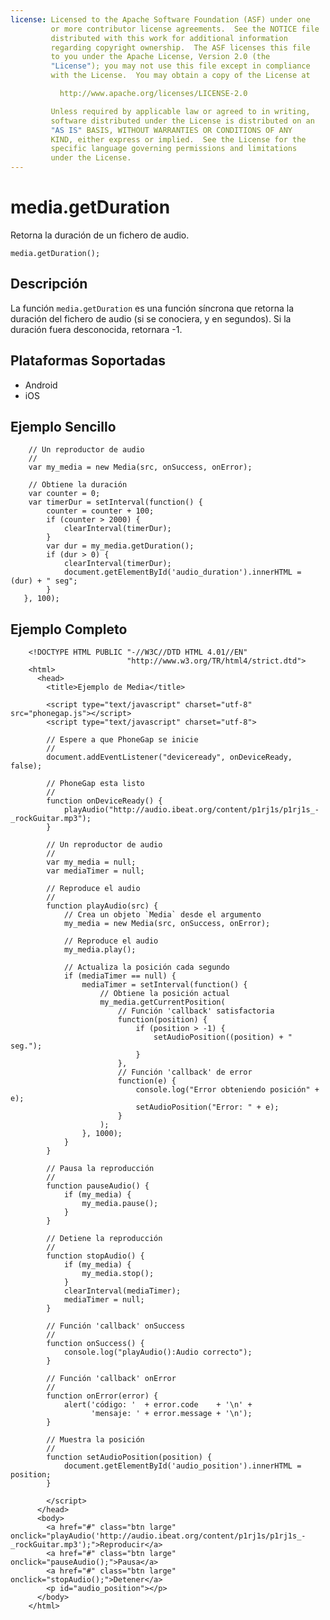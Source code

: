 ```yaml
---
license: Licensed to the Apache Software Foundation (ASF) under one
         or more contributor license agreements.  See the NOTICE file
         distributed with this work for additional information
         regarding copyright ownership.  The ASF licenses this file
         to you under the Apache License, Version 2.0 (the
         "License"); you may not use this file except in compliance
         with the License.  You may obtain a copy of the License at

           http://www.apache.org/licenses/LICENSE-2.0

         Unless required by applicable law or agreed to in writing,
         software distributed under the License is distributed on an
         "AS IS" BASIS, WITHOUT WARRANTIES OR CONDITIONS OF ANY
         KIND, either express or implied.  See the License for the
         specific language governing permissions and limitations
         under the License.
---
```


media.getDuration
=================

Retorna la duración de un fichero de audio.

    media.getDuration();


Descripción
-----------

La función `media.getDuration` es una función síncrona que retorna la duración del fichero de audio (si se conociera, y en segundos).
Si la duración fuera desconocida, retornara -1.

Plataformas Soportadas
----------------------

- Android
- iOS
    
Ejemplo Sencillo
----------------

        // Un reproductor de audio
        //
        var my_media = new Media(src, onSuccess, onError);

        // Obtiene la duración
        var counter = 0;
        var timerDur = setInterval(function() {
            counter = counter + 100;
            if (counter > 2000) {
                clearInterval(timerDur);
            }
            var dur = my_media.getDuration();
            if (dur > 0) {
                clearInterval(timerDur);
                document.getElementById('audio_duration').innerHTML = (dur) + " seg";
            }
       }, 100);


Ejemplo Completo
----------------

        <!DOCTYPE HTML PUBLIC "-//W3C//DTD HTML 4.01//EN"
                              "http://www.w3.org/TR/html4/strict.dtd">
        <html>
          <head>
            <title>Ejemplo de Media</title>
        
            <script type="text/javascript" charset="utf-8" src="phonegap.js"></script>
            <script type="text/javascript" charset="utf-8">
        
            // Espere a que PhoneGap se inicie
            //
            document.addEventListener("deviceready", onDeviceReady, false);
        
            // PhoneGap esta listo
            //
            function onDeviceReady() {
                playAudio("http://audio.ibeat.org/content/p1rj1s/p1rj1s_-_rockGuitar.mp3");
            }
        
            // Un reproductor de audio
            //
            var my_media = null;
            var mediaTimer = null;
        
            // Reproduce el audio
            //
            function playAudio(src) {
                // Crea un objeto `Media` desde el argumento
                my_media = new Media(src, onSuccess, onError);
        
                // Reproduce el audio
                my_media.play();
        
                // Actualiza la posición cada segundo
                if (mediaTimer == null) {
                    mediaTimer = setInterval(function() {
                        // Obtiene la posición actual
                        my_media.getCurrentPosition(
                            // Función 'callback' satisfactoria
                            function(position) {
                                if (position > -1) {
                                    setAudioPosition((position) + " seg.");
                                }
                            },
                            // Función 'callback' de error
                            function(e) {
                                console.log("Error obteniendo posición" + e);
                                setAudioPosition("Error: " + e);
                            }
                        );
                    }, 1000);
                }
            }
        
            // Pausa la reproducción
            // 
            function pauseAudio() {
                if (my_media) {
                    my_media.pause();
                }
            }
        
            // Detiene la reproducción
            // 
            function stopAudio() {
                if (my_media) {
                    my_media.stop();
                }
                clearInterval(mediaTimer);
                mediaTimer = null;
            }
        
            // Función 'callback' onSuccess
            //
            function onSuccess() {
                console.log("playAudio():Audio correcto");
            }
        
            // Función 'callback' onError
            //
            function onError(error) {
                alert('código: '  + error.code    + '\n' + 
                      'mensaje: ' + error.message + '\n');
            }
        
            // Muestra la posición
            // 
            function setAudioPosition(position) {
                document.getElementById('audio_position').innerHTML = position;
            }
        
            </script>
          </head>
          <body>
            <a href="#" class="btn large" onclick="playAudio('http://audio.ibeat.org/content/p1rj1s/p1rj1s_-_rockGuitar.mp3');">Reproducir</a>
            <a href="#" class="btn large" onclick="pauseAudio();">Pausa</a>
            <a href="#" class="btn large" onclick="stopAudio();">Detener</a>
            <p id="audio_position"></p>
          </body>
        </html>

